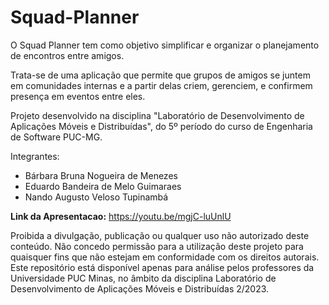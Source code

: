 # Squad-Planner

O Squad Planner tem como objetivo simplificar e organizar o planejamento de encontros entre amigos. 

Trata-se de uma aplicação que permite que grupos de amigos se juntem em comunidades internas e a partir delas criem, gerenciem, e confirmem presença em eventos entre eles.








Projeto desenvolvido na disciplina "Laboratório de Desenvolvimento de Aplicações Móveis e Distribuídas", do 5º período do curso de Engenharia de Software PUC-MG.

Integrantes:
- Bárbara Bruna Nogueira de Menezes
- Eduardo Bandeira de Melo Guimaraes
- Nando Augusto Veloso Tupinambá


**Link da Apresentacao:** https://youtu.be/mgjC-luUnlU


Proibida a divulgação, publicação ou qualquer uso não autorizado deste conteúdo.
Não concedo permissão para a utilização deste projeto para quaisquer fins que não estejam em conformidade com os direitos autorais. Este repositório está disponível apenas para análise pelos professores da Universidade PUC Minas, no âmbito da disciplina Laboratório de Desenvolvimento de Aplicações Móveis e Distribuídas 2/2023.
